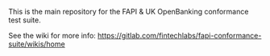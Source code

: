 This is the main repository for the FAPI & UK OpenBanking conformance
test suite.


See the wiki for more info: https://gitlab.com/fintechlabs/fapi-conformance-suite/wikis/home